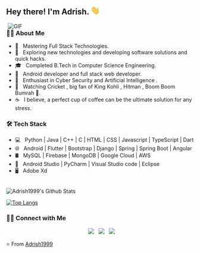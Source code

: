<h2> Hey there! I'm Adrish. <img src="https://github.com/Adrish1999/Adrish1999/blob/main/Hi.gif" width="25"></h2>
<img align="right" alt="GIF" src="https://media.giphy.com/media/f3iwJFOVOwuy7K6FFw/giphy.gif" width="500"/>

<h3> 🧑‍💻 About Me </h3>

- 🔭 &nbsp; Mastering Full Stack Technologies.
- 🤔 &nbsp; Exploring new technologies and developing software solutions and quick hacks.
- 🎓 &nbsp; Completed B.Tech in Computer Science Engineering.
- 💼 &nbsp; Android developer and full stack web developer.
- 🌱 &nbsp; Enthusiast in Cyber Security and Artificial Intelligence .
- 🏏 &nbsp; Watching Cricket , big fan of King Kohli , Hitman , Boom Boom Bumrah 💙.
- ☕ &nbsp; I believe, a perfect cup of coffee can be the ultimate solution for any stress. 

<h3>🛠 Tech Stack</h3>

- 💻 &nbsp; Python | Java | C++ | C | HTML | CSS | Javascript | TypeScript | Dart
- 🌐 &nbsp; Android | Flutter | Bootstrap | Django | Spring | Spring Boot | Angular
- 🛢 &nbsp; MySQL | Firebase | MongoDB | Google Cloud | AWS
- 🔧 &nbsp; Android Studio | PyCharm | Visual Studio code | Eclipse
- 🖥 &nbsp; Adobe Xd 

<br>

<img align="center" src="https://github-readme-stats.vercel.app/api?username=Adrish1999&include_all_commits=true&count_private=true&show_icons=true&line_height=20&title_color=7A7ADB&icon_color=2234AE&text_color=D3D3D3&bg_color=0,000000,130F40" alt="Adrish1999's Github Stats">

</br>

[![Top Langs](https://github-readme-stats.vercel.app/api/top-langs/?username=Adrish1999&layout=compact&text_color=daf7dc&bg_color=151515)](https://github.com/Adrish1999/github-readme-stats)


<h3> 🤝🏻 Connect with Me </h3>

<p align="center">
&nbsp; <a href="https://www.instagram.com/pongo_adrish/" target="_blank" rel="noopener noreferrer"><img src="https://img.icons8.com/plasticine/100/000000/instagram-new.png" width="50" /></a>  
&nbsp; <a href="https://www.linkedin.com/in/adrish-bose-66a0b71a5" target="_blank" rel="noopener noreferrer"><img src="https://img.icons8.com/plasticine/100/000000/linkedin.png" width="50" /></a>
&nbsp; <a href="mailto:adrishbose198@gmail.com" target="_blank" rel="noopener noreferrer"><img src="https://img.icons8.com/plasticine/100/000000/gmail.png"  width="50" /></a>
</p>

⭐️ From [Adrish1999](https://github.com/Adrish1999)
